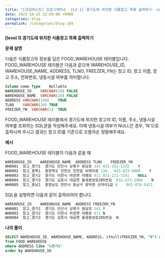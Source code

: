 ```yaml
---
title: "[코딩테스트] 프로그래머스  [LV.1] 경기도에 위치한 식품창고 목록 출력하기- sql"
date: 2023-10-25 22:59:00 +0900
categories: blog
permalink: /categories/blog-189
---
```



**[level 1] 경기도에 위치한 식품창고 목록 출력하기**



**문제 설명**

다음은 식품창고의 정보를 담은 FOOD_WAREHOUSE 테이블입니다. FOOD_WAREHOUSE 테이블은 다음과 같으며 WAREHOUSE_ID, WAREHOUSE_NAME, ADDRESS, TLNO, FREEZER_YN는 창고 ID, 창고 이름, 창고 주소, 전화번호, 냉동시설 여부를 의미합니다.

```sql
Column name	Type	Nullable
WAREHOUSE_ID	VARCHAR(10)	FALSE
WAREHOUSE_NAME	VARCHAR(20)	FALSE
ADDRESS	VARCHAR(100)	TRUE
TLNO	VARCHAR(20)	TRUE
FREEZER_YN	VARCHAR(1)	TRUE
```

FOOD_WAREHOUSE 테이블에서 경기도에 위치한 창고의 ID, 이름, 주소, 냉동시설 여부를 조회하는 SQL문을 작성해주세요. 이때 냉동시설 여부가 NULL인 경우, 'N'으로 출력시켜 주시고 결과는 창고 ID를 기준으로 오름차순 정렬해주세요.








**예시**

FOOD_WAREHOUSE 테이블이 다음과 같을 때

```sql
WAREHOUSE_ID	WAREHOUSE_NAME	ADDRESS	TLNO	FREEZER_YN
WH0001	창고_경기1	경기도 안산시 상록구 용담로 141	031-152-1332	Y
WH0002	창고_충북1	충청북도 진천군 진천읍 씨제이로 110	043-623-9900	Y
WH0003	창고_경기2	경기도 이천시 마장면 덕평로 811	031-221-7241	NULL
WH0004	창고_경기3	경기도 김포시 대곶면 율생중앙로205번길	031-671-1900	N
WH0005	창고_충남1	충청남도 천안시 동남구 광덕면 신덕리1길 9	041-876-5421	Y
```

SQL을 실행하면 다음과 같이 출력되어야 합니다.



```sql
WAREHOUSE_ID	WAREHOUSE_NAME	ADDRESS	FREEZER_YN
WH0001	창고_경기1	경기도 안산시 상록구 용담로 141	Y
WH0003	창고_경기2	경기도 이천시 마장면 덕평로 811	N
WH0004	창고_경기3	경기도 김포시 대곶면 율생중앙로205번길	N
```



**나의 풀이**

```sql
SELECT WAREHOUSE_ID, WAREHOUSE_NAME, ADDRESS, ifnull(FREEZER_YN, "N") as FREEZER_YN
from FOOD_WAREHOUSE 
where ADDRESS like "%경기%"
order by WAREHOUSE_ID
```


